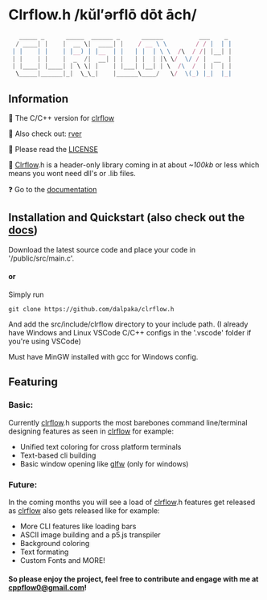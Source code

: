 # Clrflow.h /kŭl′ərflō dōt āch/

```js
   _____ _      _____  ______ _      ______          ___    _ 
  / ____| |    |  __ \|  ____| |    / __ \ \        / / |  | |
 | |    | |    | |__) | |__  | |   | |  | \ \  /\  / /| |__| |
 | |    | |    |  _  /|  __| | |   | |  | |\ \/  \/ / |  __  |
 | |____| |____| | \ \| |    | |___| |__| | \  /\  /  | |  | |
  \_____|______|_|  \_\_|    |______\____/   \/  \(_) |_|  |_|
```

## Information
👋 The C/C++ version for [clrflow](https://github.com/rver38/clrflow)

🤝 Also check out: [rver](https://github.com/rver38)

🙏 Please read the [LICENSE](https://github.com/dalpaka/clrflow.h/blob/main/LICENSE.txt)

🤔 [Clrflow](https://github.com/rver38/clrflow).h is a header-only library coming in at about _~100kb_ or less which means you wont need dll's or .lib files.

❓ Go to the [documentation](https://dalpaka.github.io/clrflow.h)


## Installation and Quickstart (also check out the [docs](https://dalpaka.github.io/clrflow.h))
Download the latest source code and place your code in '/public/src/main.c'.

#### or 

Simply run 

```
git clone https://github.com/dalpaka/clrflow.h
```

And add the src/include/clrflow directory to your include path. (I already have Windows and Linux VSCode C/C++ configs in the '.vscode' folder if you're using VSCode)

Must have MinGW installed with gcc for Windows config.

## Featuring

### Basic:
Currently [clrflow](https://github.com/rver38/clrflow).h supports the most barebones command line/terminal designing features as seen in [clrflow](https://github.com/rver38/clrflow) for example:
- Unified text coloring for cross platform terminals
- Text-based cli building
- Basic window opening like [glfw](https://glfw.org) (only for windows)

### Future: 
In the coming months you will see a load of [clrflow](https://github.com/rver38/clrflow).h features get released as [clrflow](https://github.com/rver38/clrflow) also gets released like for example:

- More CLI features like loading bars
- ASCII image building and a p5.js transpiler
- Background coloring
- Text formating
- Custom Fonts and MORE!

#### So please enjoy the project, feel free to contribute and engage with me at cppflow0@gmail.com!




  
